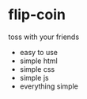# flip-coin
toss with your friends 

- easy to use
- simple html
- simple css
- simple js
- everything simple 
